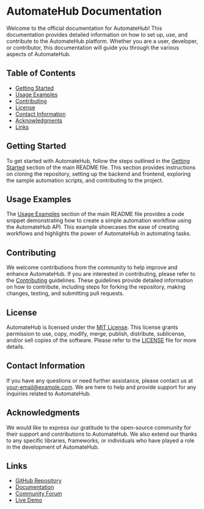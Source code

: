 # AutomateHub Documentation

Welcome to the official documentation for AutomateHub! This documentation provides detailed information on how to set up, use, and contribute to the AutomateHub platform. Whether you are a user, developer, or contributor, this documentation will guide you through the various aspects of AutomateHub.

## Table of Contents

- [Getting Started](#getting-started)
- [Usage Examples](#usage-examples)
- [Contributing](#contributing)
- [License](#license)
- [Contact Information](#contact-information)
- [Acknowledgments](#acknowledgments)
- [Links](#links)

## Getting Started

To get started with AutomateHub, follow the steps outlined in the [Getting Started](../README.md#getting-started) section of the main README file. This section provides instructions on cloning the repository, setting up the backend and frontend, exploring the sample automation scripts, and contributing to the project.

## Usage Examples

The [Usage Examples](../README.md#usage-examples) section of the main README file provides a code snippet demonstrating how to create a simple automation workflow using the AutomateHub API. This example showcases the ease of creating workflows and highlights the power of AutomateHub in automating tasks.

## Contributing

We welcome contributions from the community to help improve and enhance AutomateHub. If you are interested in contributing, please refer to the [Contributing](CONTRIBUTING.md) guidelines. These guidelines provide detailed information on how to contribute, including steps for forking the repository, making changes, testing, and submitting pull requests.

## License

AutomateHub is licensed under the [MIT License](LICENSE). This license grants permission to use, copy, modify, merge, publish, distribute, sublicense, and/or sell copies of the software. Please refer to the [LICENSE](LICENSE) file for more details.

## Contact Information

If you have any questions or need further assistance, please contact us at your-email@example.com. We are here to help and provide support for any inquiries related to AutomateHub.

## Acknowledgments

We would like to express our gratitude to the open-source community for their support and contributions to AutomateHub. We also extend our thanks to any specific libraries, frameworks, or individuals who have played a role in the development of AutomateHub.

## Links

- [GitHub Repository](https://github.com/yourusername/AutomateHub)
- [Documentation](docs)
- [Community Forum](https://forum.automatehub.com)
- [Live Demo](https://demo.automatehub.com)

